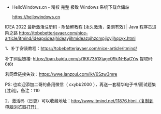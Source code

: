 

- HelloWindows.cn - 精校 完整 极致 Windows 系统下载仓储站

  https://hellowindows.cn







IDEA 2022 最新激活注册码 - 附破解教程 [永久激活，亲测有效] | Java 程序员进阶之路
https://tobebetterjavaer.com/nice-article/itmind/ideapxideajhideayjjhmideazxjhzcmpjjcyjjhqcyx.html





1、补丁安装教程：https://tobebetterjavaer.com/nice-article/itmind/

补丁网盘链接: https://pan.baidu.com/s/1KK7351Xjagc09klN-BaGYw 提取码: 6t6t

若网盘链接失效：https://wwe.lanzoul.com/ikV6Szw3mre

PS: 也欢迎添加二哥的备用微信（ cxybb2000 ），再送一套精华电子书/面试题集[胜利]，备注：110

2、激活码（日更）可以收藏地址：http://www.itmind.net/11876.html（复制到电脑浏览器打开）
